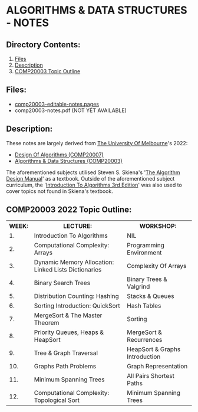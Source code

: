 # ALGORITHMS & DATA STRUCTURES - NOTES

## Directory Contents:
1) [Files](#files)
2) [Description](#description)
3) [COMP20003 Topic Outline](#comp20003-2022-topic-outline)

## Files:
- [comp20003-editable-notes.pages](https://github.com/Zero-Luminance/ads-c/blob/main/ads-notes/comp20003-editable-notes.pages)
- comp20003-notes.pdf (NOT YET AVAILABLE)

## Description:
These notes are largely derived from [The University Of Melbourne](https://en.wikipedia.org/wiki/University_of_Melbourne)'s 2022:
- [Design Of Algorithms (COMP20007)](https://handbook.unimelb.edu.au/2022/subjects/comp20007)
- [Algorithms & Data Structures (COMP20003)](https://handbook.unimelb.edu.au/2022/subjects/comp20003) 

The aforementioned subjects utilised Steven S. Skiena's '[The Algorithm Design Manual](https://www.algorist.com/)' as a textbook. Outside of the aforementioned subject curriculum, the '[Introduction To Algorithms 3rd Edition](https://mitpress.mit.edu/books/introduction-algorithms-third-edition)' was also used to cover topics not found in Skiena's textbook.

## COMP20003 2022 Topic Outline:
<table>
    <tr>
        <th scope="col">WEEK:</th>
        <th scope="col">LECTURE:</th>
        <th scope="col">WORKSHOP:</th>
    </tr>
    <tr>
        <td>1.</td>
        <td>Introduction To Algorithms</td>
        <td>NIL</td>
    </tr>
    <tr>
        <td>2.</td>
        <td>Computational Complexity: Arrays</td>
        <td>Programming Environment</td>
    </tr>
    <tr>
        <td>3.</td>
        <td>Dynamic Memory Allocation: Linked Lists Dictionaries</td>
        <td>Complexity Of Arrays</td>
    </tr>
    <tr>
        <td>4.</td>
        <td>Binary Search Trees</td>
        <td>Binary Trees & Valgrind</td>
    </tr>
    <tr>
        <td>5.</td>
        <td>Distribution Counting: Hashing</td>
        <td>Stacks & Queues</td>
    </tr>
    <tr>
        <td>6.</td>
        <td>Sorting Introduction: QuickSort</td>
        <td>Hash Tables</td>
    </tr>
    <tr>
        <td>7.</td>
        <td>MergeSort & The Master Theorem</td>
        <td>Sorting</td>
    </tr>
    <tr>
        <td>8.</td>
        <td>Priority Queues, Heaps & HeapSort</td>
        <td>MergeSort & Recurrences</td>
    </tr>
    <tr>
        <td>9.</td>
        <td>Tree & Graph Traversal</td>
        <td>HeapSort & Graphs Introduction</td>
    </tr>
    <tr>
        <td>10.</td>
        <td>Graphs Path Problems</td>
        <td>Graph Representation</td>
    </tr>
    <tr>
        <td>11.</td>
        <td>Minimum Spanning Trees</td>
        <td>All Pairs Shortest Paths</td>
    </tr>
    <tr>
        <td>12.</td>
        <td>Computational Complexity: Topological Sort</td>
        <td>Minimum Spanning Trees</td>
    </tr>
</table>